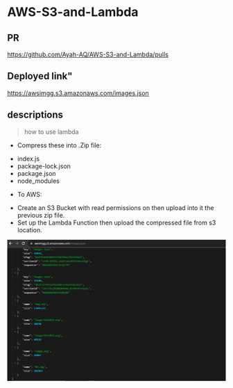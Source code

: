 # AWS-S3-and-Lambda

## PR
https://github.com/Ayah-AQ/AWS-S3-and-Lambda/pulls

## Deployed link"
https://awsimgg.s3.amazonaws.com/images.json

## descriptions

>  how to use lambda

* Compress these into .Zip file:
- index.js
- package-lock.json
- package.json
- node_modules

* To AWS:
- Create an S3 Bucket with read permissions on then upload into it the previous zip file.
- Set up the Lambda Function then upload the compressed file from s3 location.


![images.json](<Screenshot 2023-07-25 011536.png>)